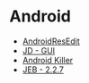 # Android

* [AndroidResEdit](http://oioe4uzzu.bkt.clouddn.com/android/AndroidResEdit.rar)
* [JD - GUI](http://oioe4uzzu.bkt.clouddn.com/android/jd-gui-windows-1.4.0.zip)
* [Android Killer](http://oioe4uzzu.bkt.clouddn.com/android/AndroidKiller_v1.3.1.zip)
* [JEB - 2.2.7](http://oioe4uzzu.bkt.clouddn.com/android/jeb-2.2.7.201608151620_crack_qtfreet00.zip)
